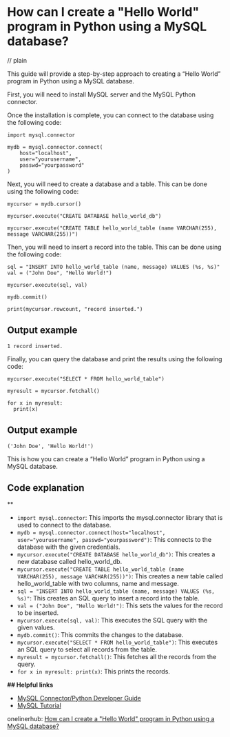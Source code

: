 # How can I create a "Hello World" program in Python using a MySQL database?
// plain

This guide will provide a step-by-step approach to creating a “Hello World” program in Python using a MySQL database.

First, you will need to install MySQL server and the MySQL Python connector.

Once the installation is complete, you can connect to the database using the following code:

```
import mysql.connector

mydb = mysql.connector.connect(
    host="localhost",
    user="yourusername",
    passwd="yourpassword"
)
```

Next, you will need to create a database and a table. This can be done using the following code:

```
mycursor = mydb.cursor()

mycursor.execute("CREATE DATABASE hello_world_db")

mycursor.execute("CREATE TABLE hello_world_table (name VARCHAR(255), message VARCHAR(255))")
```

Then, you will need to insert a record into the table. This can be done using the following code:

```
sql = "INSERT INTO hello_world_table (name, message) VALUES (%s, %s)"
val = ("John Doe", "Hello World!")

mycursor.execute(sql, val)

mydb.commit()

print(mycursor.rowcount, "record inserted.")
```

## Output example

```
1 record inserted.
```

Finally, you can query the database and print the results using the following code:

```
mycursor.execute("SELECT * FROM hello_world_table")

myresult = mycursor.fetchall()

for x in myresult:
  print(x)
```

## Output example

```
('John Doe', 'Hello World!')
```

This is how you can create a “Hello World” program in Python using a MySQL database.

## Code explanation
**
- `import mysql.connector`: This imports the mysql.connector library that is used to connect to the database.
- `mydb = mysql.connector.connect(host="localhost", user="yourusername", passwd="yourpassword")`: This connects to the database with the given credentials.
- `mycursor.execute("CREATE DATABASE hello_world_db")`: This creates a new database called hello_world_db.
- `mycursor.execute("CREATE TABLE hello_world_table (name VARCHAR(255), message VARCHAR(255))")`: This creates a new table called hello_world_table with two columns, name and message.
- `sql = "INSERT INTO hello_world_table (name, message) VALUES (%s, %s)"`: This creates an SQL query to insert a record into the table.
- `val = ("John Doe", "Hello World!")`: This sets the values for the record to be inserted.
- `mycursor.execute(sql, val)`: This executes the SQL query with the given values.
- `mydb.commit()`: This commits the changes to the database.
- `mycursor.execute("SELECT * FROM hello_world_table")`: This executes an SQL query to select all records from the table.
- `myresult = mycursor.fetchall()`: This fetches all the records from the query.
- `for x in myresult: print(x)`: This prints the records.

**## Helpful links**
- [MySQL Connector/Python Developer Guide](https://dev.mysql.com/doc/connector-python/en/)
- [MySQL Tutorial](https://www.w3schools.com/sql/default.asp)

onelinerhub: [How can I create a "Hello World" program in Python using a MySQL database?](https://onelinerhub.com/python-mysql/how-can-i-create-a--hello-world--program-in-python-using-a-mysql-database)